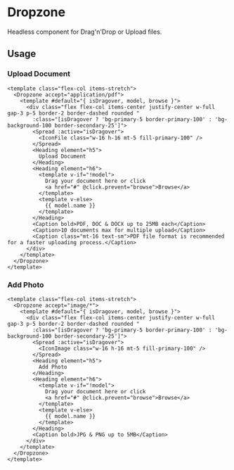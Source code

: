 <script setup>
  import Dropzone from './Dropzone.vue'
  import Heading from '../heading/Heading.vue'
  import Caption from '../caption/Caption.vue'
  import Spread from '../spread/Spread.vue'
  import IconFile from '@carbon/icons-vue/lib/document/32'
  import IconImage from '@carbon/icons-vue/lib/image/32'
</script>

<style lang="postcss">
  .preview .h5 {
    @apply mt-0;
  }
</style>

# Dropzone

Headless component for Drag'n'Drop or Upload files.

## Usage

### Upload Document

<preview class="flex-col items-stretch">
  <Dropzone accept="application/pdf">
    <template #default="{ isDragover, model, browse }">
      <div class="flex flex-col items-center justify-center w-full gap-3 p-5 border-2 border-dashed rounded "
        :class="[isDragover ? 'bg-primary-5 border-primary-100' : 'bg-background-100 border-secondary-25']">
        <Spread :active="isDragover">
          <IconFile class="w-16 h-16 mt-5 fill-primary-100" />
        </Spread>
        <Heading element="h5">
          Upload Document
        </Heading>
        <Heading element="h6">
          <template v-if="!model">
            Drag your document here or click
            <a href="#" @click.prevent="browse">Browse</a>
          </template>
          <template v-else>
            {{ model.name }}
          </template>
        </Heading>
        <Caption bold>PDF, DOC & DOCX up to 25MB each</Caption>
        <Caption>10 documents max for multiple upload</Caption>
        <Caption class="mt-16 text-sm">PDF file format is recommended for a faster uploading process.</Caption>
      </div>
    </template>
  </Dropzone>
</preview>

```vue
<template class="flex-col items-stretch">
  <Dropzone accept="application/pdf">
    <template #default="{ isDragover, model, browse }">
      <div class="flex flex-col items-center justify-center w-full gap-3 p-5 border-2 border-dashed rounded "
        :class="[isDragover ? 'bg-primary-5 border-primary-100' : 'bg-background-100 border-secondary-25']">
        <Spread :active="isDragover">
          <IconFile class="w-16 h-16 mt-5 fill-primary-100" />
        </Spread>
        <Heading element="h5">
          Upload Document
        </Heading>
        <Heading element="h6">
          <template v-if="!model">
            Drag your document here or click
            <a href="#" @click.prevent="browse">Browse</a>
          </template>
          <template v-else>
            {{ model.name }}
          </template>
        </Heading>
        <Caption bold>PDF, DOC & DOCX up to 25MB each</Caption>
        <Caption>10 documents max for multiple upload</Caption>
        <Caption class="mt-16 text-sm">PDF file format is recommended for a faster uploading process.</Caption>
      </div>
    </template>
  </Dropzone>
</template>

```

### Add Photo

<preview class="flex-col items-stretch">
  <Dropzone accept="image/*">
    <template #default="{ isDragover, model, browse }">
      <div class="flex flex-col items-center justify-center w-full gap-3 p-5 border-2 border-dashed rounded "
        :class="[isDragover ? 'bg-primary-5 border-primary-100' : 'bg-background-100 border-secondary-25']">
        <Spread :active="isDragover">
          <IconImage class="w-16 h-16 mt-5 fill-primary-100" />
        </Spread>
        <Heading element="h5">
          Add Photo
        </Heading>
        <Heading element="h6">
          <template v-if="!model">
            Drag your document here or click
            <a href="#" @click.prevent="browse">Browse</a>
          </template>
          <template v-else>
            {{ model.name }}
          </template>
        </Heading>
        <Caption bold>JPG & PNG up to 5MB</Caption>
      </div>
    </template>
  </Dropzone>
</preview>

```vue
<template class="flex-col items-stretch">
  <Dropzone accept="image/*">
    <template #default="{ isDragover, model, browse }">
      <div class="flex flex-col items-center justify-center w-full gap-3 p-5 border-2 border-dashed rounded "
        :class="[isDragover ? 'bg-primary-5 border-primary-100' : 'bg-background-100 border-secondary-25']">
        <Spread :active="isDragover">
          <IconImage class="w-16 h-16 mt-5 fill-primary-100" />
        </Spread>
        <Heading element="h5">
          Add Photo
        </Heading>
        <Heading element="h6">
          <template v-if="!model">
            Drag your document here or click
            <a href="#" @click.prevent="browse">Browse</a>
          </template>
          <template v-else>
            {{ model.name }}
          </template>
        </Heading>
        <Caption bold>JPG & PNG up to 5MB</Caption>
      </div>
    </template>
  </Dropzone>
</template>

```
